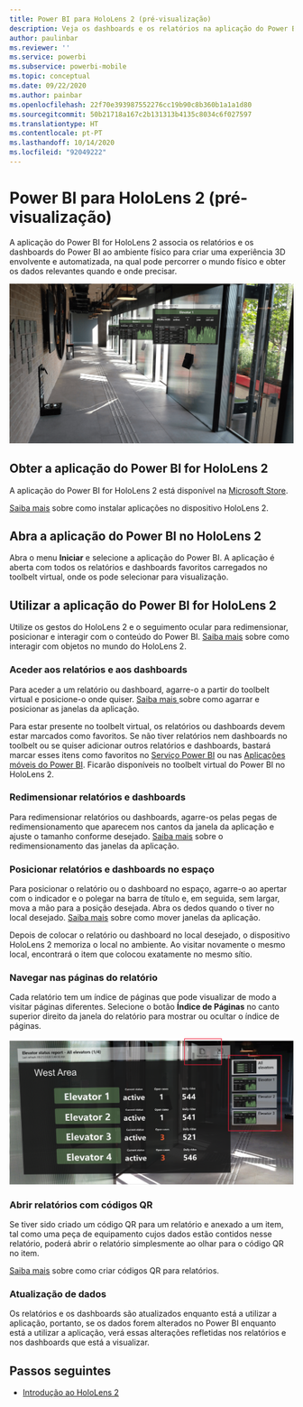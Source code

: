 ```yaml
---
title: Power BI para HoloLens 2 (pré-visualização)
description: Veja os dashboards e os relatórios na aplicação do Power BI for HoloLens 2.
author: paulinbar
ms.reviewer: ''
ms.service: powerbi
ms.subservice: powerbi-mobile
ms.topic: conceptual
ms.date: 09/22/2020
ms.author: painbar
ms.openlocfilehash: 22f70e393987552276cc19b90c8b360b1a1a1d80
ms.sourcegitcommit: 50b21718a167c2b131313b4135c8034c6f027597
ms.translationtype: HT
ms.contentlocale: pt-PT
ms.lasthandoff: 10/14/2020
ms.locfileid: "92049222"
---
```

# <a name="power-bi-for-hololens-2-preview"></a>Power BI para HoloLens 2 (pré-visualização)
A aplicação do Power BI for HoloLens 2 associa os relatórios e os dashboards do Power BI ao ambiente físico para criar uma experiência 3D envolvente e automatizada, na qual pode percorrer o mundo físico e obter os dados relevantes quando e onde precisar.

![Imagem do HoloLens 2 a mostrar relatórios flutuantes do Power BI.](media/mobile-hololens2-app/power-bi-hololens2-floating-reports.png)

## <a name="get-the-power-bi-app-for-hololens-2"></a>Obter a aplicação do Power BI for HoloLens 2 

A aplicação do Power BI for HoloLens 2 está disponível na [Microsoft Store](https://go.microsoft.com/fwlink/?linkid=526478).

[Saiba mais](/hololens/holographic-store-apps) sobre como instalar aplicações no dispositivo HoloLens 2.

## <a name="open-the-power-bi-app-on-your-hololens-2"></a>Abra a aplicação do Power BI no HoloLens 2

Abra o menu **Iniciar** e selecione a aplicação do Power BI. A aplicação é aberta com todos os relatórios e dashboards favoritos carregados no toolbelt virtual, onde os pode selecionar para visualização.

## <a name="using-the-power-bi-app-for-hololens-2"></a>Utilizar a aplicação do Power BI for HoloLens 2

Utilize os gestos do HoloLens 2 e o seguimento ocular para redimensionar, posicionar e interagir com o conteúdo do Power BI. [Saiba mais](/hololens/hololens2-basic-usage) sobre como interagir com objetos no mundo do HoloLens 2.

### <a name="access-reports-and-dashboards"></a>Aceder aos relatórios e aos dashboards

Para aceder a um relatório ou dashboard, agarre-o a partir do toolbelt virtual e posicione-o onde quiser. [Saiba mais ](/hololens/hololens2-basic-usage#moving-holograms) sobre como agarrar e posicionar as janelas da aplicação.

Para estar presente no toolbelt virtual, os relatórios ou dashboards devem estar marcados como favoritos. Se não tiver relatórios nem dashboards no toolbelt ou se quiser adicionar outros relatórios e dashboards, bastará marcar esses itens como favoritos no [Serviço Power BI](../end-user-favorite.md) ou nas [Aplicações móveis do Power BI](mobile-apps-favorites.md). Ficarão disponíveis no toolbelt virtual do Power BI no HoloLens 2.

### <a name="resize-reports-and-dashboards"></a>Redimensionar relatórios e dashboards

Para redimensionar relatórios ou dashboards, agarre-os pelas pegas de redimensionamento que aparecem nos cantos da janela da aplicação e ajuste o tamanho conforme desejado. [Saiba mais](/hololens/hololens2-basic-usage#resizing-holograms) sobre o redimensionamento das janelas da aplicação.

### <a name="position-reports-and-dashboards-in-space"></a>Posicionar relatórios e dashboards no espaço

Para posicionar o relatório ou o dashboard no espaço, agarre-o ao apertar com o indicador e o polegar na barra de título e, em seguida, sem largar, mova a mão para a posição desejada. Abra os dedos quando o tiver no local desejado. [Saiba mais](/hololens/hololens2-basic-usage#moving-holograms) sobre como mover janelas da aplicação.

Depois de colocar o relatório ou dashboard no local desejado, o dispositivo HoloLens 2 memoriza o local no ambiente. Ao visitar novamente o mesmo local, encontrará o item que colocou exatamente no mesmo sítio.

### <a name="browse-report-pages"></a>Navegar nas páginas do relatório

Cada relatório tem um índice de páginas que pode visualizar de modo a visitar páginas diferentes. Selecione o botão **Índice de Páginas** no canto superior direito da janela do relatório para mostrar ou ocultar o índice de páginas.

![Imagem a mostrar o índice de páginas do relatório no Power BI for HoloLens 2](media/mobile-hololens2-app/power-bi-hololens2-browse-report-pages.png)

### <a name="open-reports-with-qr-codes"></a>Abrir relatórios com códigos QR

Se tiver sido criado um código QR para um relatório e anexado a um item, tal como uma peça de equipamento cujos dados estão contidos nesse relatório, poderá abrir o relatório simplesmente ao olhar para o código QR no item.

[Saiba mais](../../create-reports/service-create-qr-code-for-report.md) sobre como criar códigos QR para relatórios.

### <a name="data-refresh"></a>Atualização de dados

Os relatórios e os dashboards são atualizados enquanto está a utilizar a aplicação, portanto, se os dados forem alterados no Power BI enquanto está a utilizar a aplicação, verá essas alterações refletidas nos relatórios e nos dashboards que está a visualizar.

## <a name="next-steps"></a>Passos seguintes

* [Introdução ao HoloLens 2](/hololens/hololens2-basic-usage)